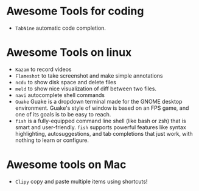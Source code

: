 # Awesome Tools for coding
- `TabNine` automatic code completion.
# Awesome Tools on linux 
- `Kazam` to record videos
- `Flameshot` to take screenshot and make simple annotations
- `ncdu` to show disk space and delete files
- `meld` to show nice visualization of diff between two files.
- `navi` autocomplete shell commands
- `Guake` Guake is a dropdown terminal made for the GNOME desktop environment. Guake's style of window is based on an FPS game, and one of its goals is to be easy to reach.
- `fish`  is a fully-equipped command line shell (like bash or zsh) that is smart and user-friendly.  `fish`  supports powerful features like syntax highlighting, autosuggestions, and tab completions that just work, with nothing to learn or configure.

# Awesome tools on Mac
- `Clipy` copy and paste multiple items using shortcuts!
